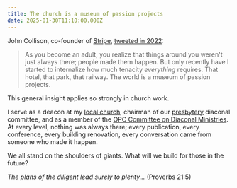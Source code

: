 ```yaml
---
title: The church is a museum of passion projects
date: 2025-01-30T11:10:00.000Z
---
```

John Collison, co-founder of [Stripe](<>), [tweeted in 2022](https://x.com/collision/status/1529452415346302976): 

> As you become an adult, you realize that things around you weren't just always there; people made them happen. But only recently have I started to internalize how much tenacity *everything* requires. That hotel, that park, that railway. The world is a museum of passion projects.

This general insight applies so strongly in church work. 

I serve as a deacon at my [local church](https://www.shilohopc.org), chairman of our [presbytery](https://pseopc.org) diaconal committee, and as a member of the [OPC Committee on Diaconal Ministries](https://www.opccdm.org). At every level, nothing was always there; every publication, every conference, every building renovation, every conversation came from someone who made it happen. 

We all stand on the shoulders of giants. What will we build for those in the future?

*The plans of the diligent lead surely to plenty...* (Proverbs 21:5)
